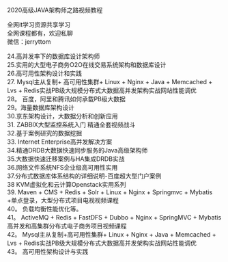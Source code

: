 2020高级JAVA架构师之路视频教程

全网it学习资源共享学习<br>全网课程都有，欢迎私聊<br>微信：jerryttom<br>

24.高并发率下的数据库设计架构师<br> 25.实用的大型电子商务O2O在线交易系统架构和数据库设计<br> 26.高可用性架构设计和实践<br> 27. Mysql主从复制+ 高可用性集群+ Linux + Nginx + Java + Memcached + Lvs + Redis实战PB级大规模分布式大数据高并发架构实战网站性能调优<br> 28。 百度，阿里和腾讯如何承载PB级大数据<br> 29。海量数据库架构设计<br> 30.京东架构设计，大数据分析和创新应用<br> 31. ZABBIX大型监控系统入门 精通全套视频战斗<br> 32.基于案例研究的数据挖掘<br> 33. Internet Enterprise高并发解决方案<br> 34.精通DRDB大数据快速同步服务的Java高级架构师<br> 35.大数据快速迁移案例与HA集成DRDB实战<br> 36.网络文件系统NFS企业级高可用性实用<br> 37.分布式数据库体系结构的详细说明-百度超大型门户案例<br> 38 KVM虚拟化和云计算Openstack实用系列<br> 39. Maven + CMS + Redis + Solr + Linux + Nginx + Springmvc + Mybatis +单点登录，大型分布式项目电视视频课程<br> 40。 负载均衡性能优化等。<br> 41。 ActiveMQ + Redis + FastDFS + Dubbo + Nginx + SpringMVC + Mybatis高并发和高集群分布式电子商务项目视频课程<br> 42。 Mysql主从复制+高可用性集群+ Linux + Nginx + Java + Memcached + Lvs + Redis实战PB级大规模分布式大数据高并发架构实战网站性能调优<br> 43。 高可用性架构设计与实践